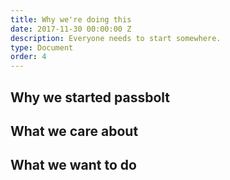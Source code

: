 ```yaml
---
title: Why we're doing this
date: 2017-11-30 00:00:00 Z
description: Everyone needs to start somewhere.
type: Document
order: 4
---
```


## Why we started passbolt

## What we care about

## What we want to do